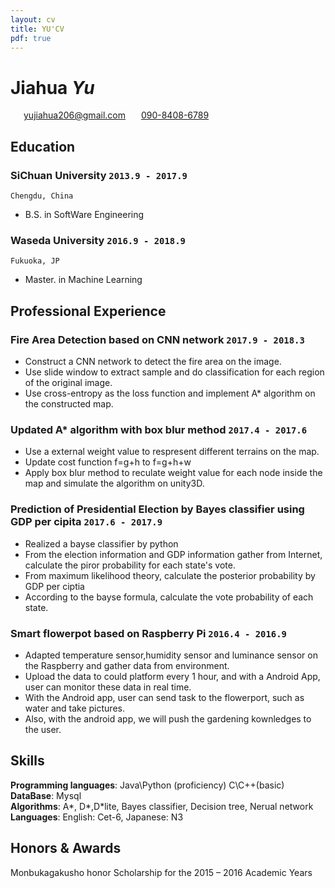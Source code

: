 ```yaml
---
layout: cv
title: YU'CV
pdf: true
---
```

# Jiahua _Yu_

<div id="webaddress">
<i class="fi-home" style="margin-left:1em"></i>
<a href="yujiahua206@gmail.com" style="margin-left:0.5em">yujiahua206@gmail.com</a>
<i class="fi-mail" style="margin-left:1em"></i>
<a href="090-8408-6789" style="margin-left:0.5em">090-8408-6789</a>
</div>

## Education

### __SiChuan University__ `2013.9 - 2017.9`
```
Chengdu, China 
```
- B.S. in SoftWare Engineering

### __Waseda University__ `2016.9 - 2018.9`
```
Fukuoka, JP
```
- Master. in Machine Learning

## Professional Experience

### __Fire Area Detection based on CNN network__ `2017.9 - 2018.3`
- Construct a CNN network to detect the fire area on the image.
- Use slide window to extract sample and do classification for each region of the original image.
- Use cross-entropy as the loss function and implement A* algorithm on the constructed map.

### __Updated A* algorithm with box blur method__ `2017.4 - 2017.6`
- Use a external weight value to respresent different terrains on the map.
- Update cost function f=g+h to f=g+h+w
- Apply box blur method to reculate weight value for each node inside the map and simulate the algorithm on unity3D.

### __Prediction of Presidential Election by Bayes classifier using GDP per cipita__  `2017.6 - 2017.9`
- Realized a bayse classifier by python
- From the election information and GDP information gather from Internet, calculate the piror probability for each state's vote.
- From maximum likelihood theory, calculate the posterior probability by GDP per ciptia
- According to the bayse formula, calculate the vote probability of each state.

### __Smart flowerpot based on Raspberry Pi__ `2016.4 - 2016.9`
- Adapted temperature sensor,humidity sensor and luminance sensor on the Raspberry and gather data from environment.
- Upload the data to could platform every 1 hour, and with a Android App, user can monitor these data in real time.
- With the Android app, user can send task to the flowerport, such as water and take pictures.
- Also, with the android app, we will push the gardening kownledges to the user.


## Skills

__Programming languages__: Java\Python (proficiency) C\C++(basic)<br>
__DataBase__: Mysql <br>
__Algorithms__: A*, D*,D*lite, Bayes classifier, Decision tree, Nerual network <br>
__Languages__: English: Cet-6, Japanese: N3


## Honors & Awards
Monbukagakusho honor  Scholarship for the 2015 – 2016 Academic Years

<!-- ### Footer

Last updated: May 2013 -->
